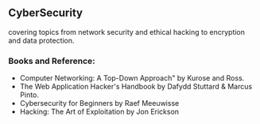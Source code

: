 ## CyberSecurity
covering topics from network security and ethical hacking to encryption and data protection. 

### Books and Reference:
- Computer Networking: A Top-Down Approach" by Kurose and Ross.
- The Web Application Hacker's Handbook by Dafydd Stuttard & Marcus Pinto.
- Cybersecurity for Beginners by Raef Meeuwisse
- Hacking: The Art of Exploitation by Jon Erickson